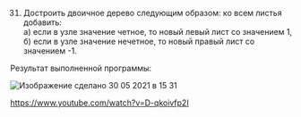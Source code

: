 31.	Достроить двоичное дерево следующим образом: ко всем листья добавить:	
    а) если в узле значение четное, то новый левый лист со значением 1,	
    б) если в узле значение нечетное, то новый правый лист со значением -1.

Результат выполненной программы:

![Изображение сделано 30 05 2021 в 15 31](https://user-images.githubusercontent.com/71371018/120104249-30835f00-c15c-11eb-9099-d7ecd93172b1.jpg)

https://www.youtube.com/watch?v=D-qkoivfp2I
